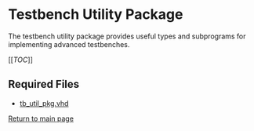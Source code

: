 
# Testbench Utility Package
The testbench utility package provides useful types and subprograms for implementing advanced testbenches.


[[_TOC_]]

## Required Files

- [tb_util_pkg.vhd](src/tb_util_pkg.vhd)


[Return to main page](../../README.md)
